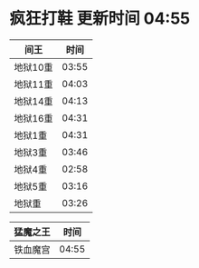 # 疯狂打鞋 更新时间 04:55

| 间王   | 时间    |
|--------|-------|
| 地狱10重 | 03:55 |
| 地狱11重 | 04:03 |
| 地狱14重 | 04:13 |
| 地狱16重 | 04:31 |
| 地狱1重 | 04:31 |
| 地狱3重 | 03:46 |
| 地狱4重 | 02:58 |
| 地狱5重 | 03:16 |
| 地狱重 | 03:26 |

| 猛魔之王   | 时间    |
|--------|-------|
| 铁血魔宫 | 04:55 |